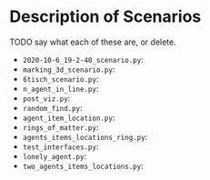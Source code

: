 # Description of Scenarios

TODO say what each of these are, or delete.
- `2020-10-6_19-2-40_scenario.py`: 
- `marking_3d_scenario.py`:
- `6tisch_scenario.py`:
- `n_agent_in_line.py`:
- `post_viz.py`:
- `random_find.py`:
- `agent_item_location.py`:
- `rings_of_matter.py`:
- `agents_items_locations_ring.py`:
- `test_interfaces.py`:
- `lonely_agent.py`:
- `two_agents_items_locations.py`:
